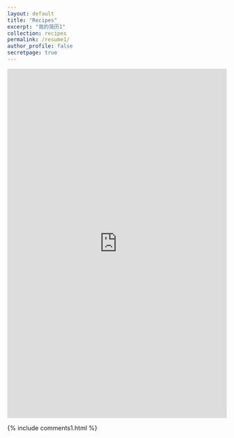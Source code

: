 ```yaml
---
layout: default
title: "Recipes"
excerpt: "我的简历1"
collection: recipes
permalink: /resume1/
author_profile: false
secretpage: true
---
```


<iframe src="https://yujianlong.top/resume2/" style="border: 0;height: 800px;width: 100%;overflow: hidden;" frameBorder="0" ></iframe>

{% include comments1.html %}